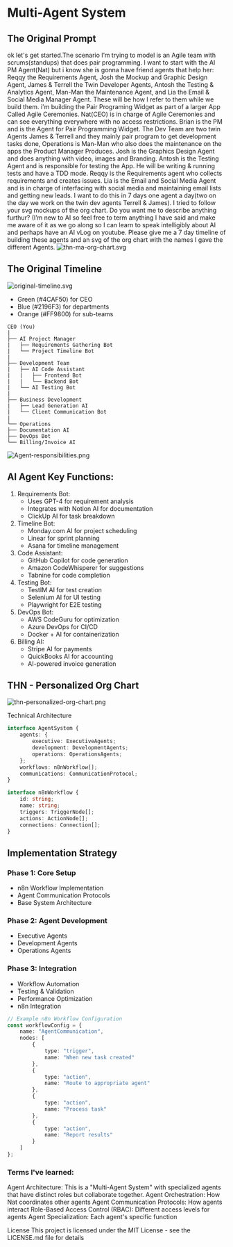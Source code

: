 # Multi-Agent System
## The Original Prompt
ok let's get started.The scenario I’m trying to model is an Agile team with scrums(standups) that does pair programming. I want to start with the AI PM Agent(Nat) but i know she is gonna have friend agents that help her: Reqqy the Requirements Agent, Josh the Mockup and Graphic Design Agent, James & Terrell the Twin Developer Agents, Antosh the Testing & Analytics Agent, Man-Man the Maintenance Agent, and Lia the Email & Social Media Manager Agent. These will be how I refer to them while we build them. i'm building the Pair Programing Widget as part of a larger App Called Agile Ceremonies. Nat(CEO) is in charge of Agile Ceremonies and can see everything everywhere with no access restrictions. Brian is the PM and is the Agent for Pair Programming Widget. The Dev Team are two twin Agents James & Terrell and they mainly pair program to get development tasks done, Operations is Man-Man who also does the maintenance on the apps the Product Manager Produces. Josh is the Graphics Design Agent and does anything with video, images and Branding. Antosh is the Testing Agent and is responsible for testing the App. He will be writing & running tests and have a TDD mode. Reqqy is the Requirements agent who collects requirements and creates issues. Lia is the Email and Social Media Agent and is in charge of interfacing with social media and maintaining email lists and getting new leads. I want to do this in 7 days one agent a day(two on the day we work on the twin dev agents Terrell & James). I tried to follow your svg mockups of the org chart. Do you want me to describe anything furthur? (I’m new to AI so feel free to term anything I have said and make me aware of it as we go along so I can learn to speak intelligibly about AI and perhaps have an AI vLog on youtube. Please give me a 7 day timeline of building these agents and an svg of the org chart with the names I gave the different Agents.
![thn-ma-org-chart.svg](thn-ma-org-chart.svg)
## The Original Timeline
![original-timeline.svg](original-timeline.svg)
* Green (#4CAF50) for CEO
* Blue (#2196F3) for departments
* Orange (#FF9800) for sub-teams

```Mermaid
CEO (You)
|
├── AI Project Manager
|   ├── Requirements Gathering Bot
|   └── Project Timeline Bot
|
├── Development Team
|   ├── AI Code Assistant
|   |   ├── Frontend Bot
|   |   └── Backend Bot
|   └── AI Testing Bot
|
├── Business Development
|   ├── Lead Generation AI
|   └── Client Communication Bot
|
└── Operations
├── Documentation AI
├── DevOps Bot
└── Billing/Invoice AI
```


![Agent-responsibilities.png](Agent-responsibilities.png)
## AI Agent Key Functions:

1. Requirements Bot:
   * Uses GPT-4 for requirement analysis
   * Integrates with Notion AI for documentation
   * ClickUp AI for task breakdown
2. Timeline Bot:
   * Monday.com AI for project scheduling
   * Linear for sprint planning
   * Asana for timeline management
3. Code Assistant:
   * GitHub Copilot for code generation
   * Amazon CodeWhisperer for suggestions
   * Tabnine for code completion
4. Testing Bot:
   * TestIM AI for test creation
   * Selenium AI for UI testing
   * Playwright for E2E testing
5. DevOps Bot:
   * AWS CodeGuru for optimization
   * Azure DevOps for CI/CD
   * Docker + AI for containerization
6. Billing AI:
   * Stripe AI for payments
   * QuickBooks AI for accounting
    * AI-powered invoice generation

## THN - Personalized Org Chart
![thn-personalized-org-chart.png](thn-personalized-org-chart.png)

Technical Architecture
```typescript
interface AgentSystem {
    agents: {
        executive: ExecutiveAgents;
        development: DevelopmentAgents;
        operations: OperationsAgents;
    };
    workflows: n8nWorkflow[];
    communications: CommunicationProtocol;
}

interface n8nWorkflow {
    id: string;
    name: string;
    triggers: TriggerNode[];
    actions: ActionNode[];
    connections: Connection[];
}
```
## Implementation Strategy
### Phase 1: Core Setup
* n8n Workflow Implementation
* Agent Communication Protocols
* Base System Architecture
### Phase 2: Agent Development
* Executive Agents
* Development Agents
* Operations Agents
### Phase 3: Integration
* Workflow Automation
* Testing & Validation
* Performance Optimization
* n8n Integration

```typescript
// Example n8n Workflow Configuration
const workflowConfig = {
    name: "AgentCommunication",
    nodes: [
        {
            type: "trigger",
            name: "When new task created"
        },
        {
            type: "action",
            name: "Route to appropriate agent"
        },
        {
            type: "action",
            name: "Process task"
        },
        {
            type: "action",
            name: "Report results"
        }
    ]
};
```

### Terms I've learned:
Agent Architecture: This is a "Multi-Agent System" with specialized agents that have distinct roles but collaborate together.
Agent Orchestration: How Nat coordinates other agents
Agent Communication Protocols: How agents interact
Role-Based Access Control (RBAC): Different access levels for agents
Agent Specialization: Each agent's specific function

License
This project is licensed under the MIT License - see the LICENSE.md file for details